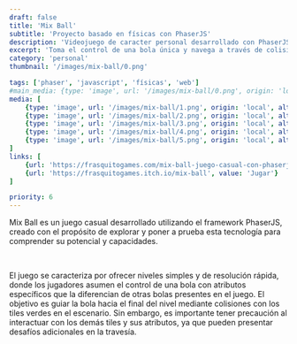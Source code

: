 ```yaml
---
draft: false
title: 'Mix Ball'
subtitle: 'Proyecto basado en físicas con PhaserJS'
description: 'Videojuego de caracter personal desarrollado con PhaserJS'
excerpt: 'Toma el control de una bola única y navega a través de colisiones estratégicas con los tiles verdes para avanzar. Pero cuidado, otros tiles pueden agregar desafíos inesperados en tu travesía.'
category: 'personal'
thumbnail: '/images/mix-ball/0.png'

tags: ['phaser', 'javascript', 'físicas', 'web']
#main_media: {type: 'image', url: '/images/mix-ball/0.png', origin: 'local', alt: 'Mix Ball imagen principal'}
media: [
    {type: 'image', url: '/images/mix-ball/1.png', origin: 'local', alt: 'Mix Ball imagen 1'},
    {type: 'image', url: '/images/mix-ball/2.png', origin: 'local', alt: 'Mix Ball imagen 2'},
    {type: 'image', url: '/images/mix-ball/3.png', origin: 'local', alt: 'Mix Ball imagen 3'},
    {type: 'image', url: '/images/mix-ball/4.png', origin: 'local', alt: 'Mix Ball imagen 4'},
    {type: 'image', url: '/images/mix-ball/5.png', origin: 'local', alt: 'Mix Ball imagen 5'}
]
links: [
    {url: 'https://frasquitogames.com/mix-ball-juego-casual-con-phaserjs', value: 'Visitar'},
    {url: 'https://frasquitogames.itch.io/mix-ball', value: 'Jugar'}
]

priority: 6
---
```

<p>
Mix Ball es un juego casual desarrollado utilizando el framework PhaserJS, creado con el propósito de explorar y poner a prueba esta tecnología para comprender su potencial y capacidades.
</p>
</br>

<p>
El juego se caracteriza por ofrecer niveles simples y de resolución rápida, donde los jugadores asumen el control de una bola con atributos específicos que la diferencian de otras bolas presentes en el juego. El objetivo es guiar la bola hacia el final del nivel mediante colisiones con los tiles verdes en el escenario. Sin embargo, es importante tener precaución al interactuar con los demás tiles y sus atributos, ya que pueden presentar desafíos adicionales en la travesía.
</p>
</br>


